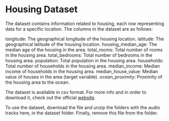 # Housing Dataset

The dataset contains information related to housing, each row representing data for a specific location. The columns in the dataset are as follows:

longitude: The geographical longitude of the housing location.
latitude: The geographical latitude of the housing location.
housing_median_age: The median age of the housing in the area.
total_rooms: Total number of rooms in the housing area.
total_bedrooms: Total number of bedrooms in the housing area.
population: Total population in the housing area.
households: Total number of households in the housing area.
median_income: Median income of households in the housing area.
median_house_value: Median value of houses in the area (target variable).
ocean_proximity: Proximity of the housing area to the ocean.

The dataset is available in csv format. For more info and in order to download it, check out the official [website](https://www.kaggle.com/datasets/camnugent/california-housing-prices).

To use the dataset, download the file and unzip the folders with the audio tracks here, in the dataset folder. Finally, remove this file from the folder.
